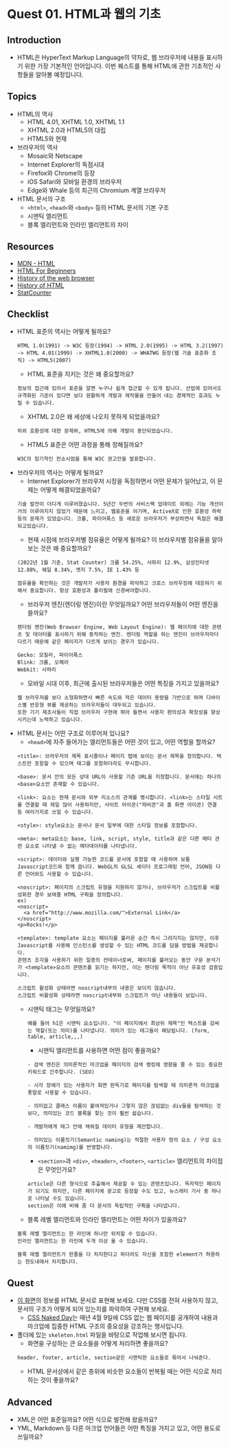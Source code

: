 # Quest 01. HTML과 웹의 기초

## Introduction
* HTML은 HyperText Markup Language의 약자로, 웹 브라우저에 내용을 표시하기 위한 가장 기본적인 언어입니다. 이번 퀘스트를 통해 HTML에 관한 기초적인 사항들을 알아볼 예정입니다.

## Topics
* HTML의 역사
  * HTML 4.01, XHTML 1.0, XHTML 1.1
  * XHTML 2.0과 HTML5의 대립
  * HTML5와 현재
* 브라우저의 역사
  * Mosaic와 Netscape
  * Internet Explorer의 독점시대
  * Firefox와 Chrome의 등장
  * iOS Safari와 모바일 환경의 브라우저
  * Edge와 Whale 등의 최근의 Chromium 계열 브라우저
* HTML 문서의 구조
  * `<html>`, `<head>`와 `<body>` 등의 HTML 문서의 기본 구조
  * 시맨틱 엘리먼트
  * 블록 엘리먼트와 인라인 엘리먼트의 차이

## Resources
* [MDN - HTML](https://developer.mozilla.org/ko/docs/Web/HTML)
* [HTML For Beginners](https://html.com/)
* [History of the web browser](https://en.wikipedia.org/wiki/History_of_the_web_browser)
* [History of HTML](https://en.wikipedia.org/wiki/HTML)
* [StatCounter](https://gs.statcounter.com/)

## Checklist
* HTML 표준의 역사는 어떻게 될까요?
  ```
  HTML 1.0(1991) -> W3C 등장(1994) -> HTML 2.0(1995) -> HTML 3.2(1997) -> HTML 4.01(1999) -> XHTML1.0(2000) -> WHATWG 등장(웹 기술 표준화 조직) -> HTML5(2007)
  ```
  * HTML 표준을 지키는 것은 왜 중요할까요?
  ```
  정보의 접근에 있어서 표준을 알면 누구나 쉽게 접근할 수 있게 됩니다. 산업에 있어서도 규격화된 기준이 있다면 보다 원활하게 개발과 제작물을 만들어 내는 경제적인 효과도 누릴 수 있습니다.
  ```
  * XHTML 2.0은 왜 세상에 나오지 못하게 되었을까요?
  ```
  하위 호환성에 대한 문제와, HTML5에 의해 개발이 중단되었습니다.
  ```
  * HTML5 표준은 어떤 과정을 통해 정해질까요?
  ```
  W3C의 정기적인 컨소시엄을 통해 W3C 권고안을 발표합니다.
  ```
* 브라우저의 역사는 어떻게 될까요?
  * Internet Explorer가 브라우저 시장을 독점하면서 어떤 문제가 일어났고, 이 문제는 어떻게 해결되었을까요?
  ```
  기술 발전이 더디게 이루어졌습니다. 5년간 두번의 서비스팩 업데이트 외에는 기능 개선이 거의 이루어지지 않았기 때문에 느리고, 웹표준을 어기며, ActiveX로 인한 호환성 하락 등의 문제가 있었습니다. 크롬, 파이어폭스 등 새로운 브라우저가 부상하면서 독점은 해결되고있습니다.
  ```
  * 현재 시점에 브라우저별 점유율은 어떻게 될까요? 이 브라우저별 점유율을 알아보는 것은 왜 중요할까요?
  ```
  (2022년 1월 기준, Stat Counter) 크롬 54.25%, 사파리 12.9%, 삼성인터넷 12.88%, 웨일 8.34%, 엣지 7.5%, IE 1.43% 등

  점유율을 확인하는 것은 개발자가 사용자 환경을 파악하고 크로스 브라우징에 대응하기 위해서 중요합니다. 항상 호환성과 폴리필에 신경써야합니다.
  ```
  * 브라우저 엔진(렌더링 엔진)이란 무엇일까요? 어떤 브라우저들이 어떤 엔진을 쓸까요?
  ```
  렌더링 엔진(Web Browser Engine, Web Layout Engine): 웹 페이지에 대한 콘텐츠 및 데이터를 표시하기 위해 동작하는 엔진. 렌더링 역할을 하는 엔진이 브라우저마다 다르기 때문에 같은 페이지가 다르게 보이는 경우가 있습니다.

  Gecko: 모질라, 파이어폭스
  Blink: 크롬, 오페라
  Webkit: 사파리
  ```
  * 모바일 시대 이후, 최근에 출시된 브라우저들은 어떤 특징을 가지고 있을까요?
  ```
  웹 브라우저를 보다 소형화하면서 빠른 속도와 적은 데이터 용량을 기반으로 하며 디바이스별 반응형 뷰를 제공하는 브라우저들이 대두되고 있습니다.
  또한 기기 제조사들이 직접 브라우저 구현에 뛰어 들면서 사용자 편의성과 확장성을 향상시키는데 노력하고 있습니다.
  ```
* HTML 문서는 어떤 구조로 이루어져 있나요?
  * `<head>`에 자주 들어가는 엘리먼트들은 어떤 것이 있고, 어떤 역할을 할까요?
  ```
  <title>: 브라우저의 제목 표시줄이나 페이지 탭에 보이는 문서 제목을 정의합니다. 텍스트만 포함할 수 있으며 태그를 포함하더라도 무시합니다.

  <base>: 문서 안의 모든 상대 URL이 사용할 기준 URL을 지정합니다. 문서에는 하나의 <base>요소만 존재할 수 있습니다.

  <link>: 요소는 현재 문서와 외부 리소스의 관계를 명시합니다. <link>는 스타일 시트를 연결할 때 제일 많이 사용하지만, 사이트 아이콘("파비콘"과 홈 화면 아이콘) 연결 등 여러가지로 쓰일 수 있습니다.

  <style>: style요소는 문서나 문서 일부에 대한 스타일 정보를 포함합니다.

  <meta>: meta요소는 base, link, script, style, title과 같은 다른 메타 관련 요소로 나타낼 수 없는 메타데이터를 나타냅니다.

  <script>: 데이터와 실행 가능한 코드를 문서에 포함할 때 사용하며 보통 Javascript코드와 함께 씁니다. WebGL의 GLSL 셰이더 프로그래밍 언어, JSON등 다른 언어와도 사용할 수 있습니다.

  <noscript>: 페이지의 스크립트 유형을 지원하지 않거나, 브라우저가 스크립트를 비활성화한 경우 보여줄 HTML 구획을 정의합니다.
  ex)
  <noscript>
    <a href="http://www.mozilla.com/">External Link</a>
  </noscript>
  <p>Rocks!</p>

  <template>: template 요소는 페이지를 불러온 순간 즉시 그려지지는 않지만, 이후 Javascript를 사용해 인스턴스를 생성할 수 있는 HTML 코드를 담을 방법을 제공합니다.
  콘텐츠 조각을 사용하기 위한 일종의 컨테이너로써, 페이지를 불러오는 동안 구문 분석기가 <template>요소의 콘텐츠를 읽기는 하지만, 이는 렌더링 목적이 아닌 유효성 검증입니다.

  스크립트 활성화 상태라면 noscript내부의 내용은 보이지 않습니다.
  스크립트 비활성화 상태라면 noscript내부와 스크립트가 아닌 내용들이 보입니다.
  ```
  * 시맨틱 태그는 무엇일까요?
    ```
    예를 들어 h1은 시맨틱 요소입니다. "이 페이지에서 최상위 제목"인 텍스트를 감싸는 역할(또는 의미)를 나타냅니다. 의미가 있는 태그들이 해당됩니다. (form, table, article,,,)
    ```
    * 시맨틱 엘리먼트를 사용하면 어떤 점이 좋을까요?
    ```
    - 검색 엔진은 의미론적인 마크업을 페이지의 검색 랭킹에 영향을 줄 수 있는 중요한 키워드로 간주합니다. (SEO)

    - 시각 장애가 있는 사용자가 화면 판독기로 페이지를 탐색할 때 의미론적 마크업을 푯말로 사용할 수 있습니다.

    - 의미없고 클래스 이름이 붙여져있거나 그렇지 않은 끊임없는 div들을 탐색하는 것보다, 의미있는 코드 블록을 찾는 것이 훨씬 쉽습니다.

    - 개발자에게 태그 안에 채워질 데이터 유형을 제안합니다.

    - 의미있는 이름짓기(Semantic naming)는 적절한 사용자 정의 요소 / 구성 요소의 이름짓기(namimg)를 반영합니다.
    ```
    * `<section>`과 `<div>`, `<header>`, `<footer>`, `<article>` 엘리먼트의 차이점은 무엇인가요?
    ```
    article은 다른 형식으로 추출해서 제공할 수 있는 콘텐츠입니다. 독자적인 페이지가 되기도 하지만, 다른 페이지에 광고로 등장할 수도 있고, 뉴스레터 기사 중 하나로 나타날 수도 있습니다.
    section은 이에 비해 좀 더 문서의 독립적인 구획을 나타냅니다.
    ```
  * 블록 레벨 엘리먼트와 인라인 엘리먼트는 어떤 차이가 있을까요?
  ```
  블록 레벨 엘리먼트는 한 라인에 하나만 위치할 수 있습니다.
  인라인 엘리먼트는 한 라인에 두개 이상 올 수 있습니다.

  블록 레벨 엘리먼트가 한줄을 다 차지한다고 하더라도 자신을 포함한 element가 허용하는 한도내에서 차지합니다.
  ```

## Quest
* [이 화면](screen.png)의 정보를 HTML 문서로 표현해 보세요. 다만 CSS를 전혀 사용하지 않고, 문서의 구조가 어떻게 되어 있는지를 파악하여 구현해 보세요.
  * [CSS Naked Day](https://css-naked-day.github.io/)는 매년 4월 9일에 CSS 없는 웹 페이지를 공개하여 내용과 마크업에 집중한 HTML 구조의 중요성을 강조하는 행사입니다.
* 폴더에 있는 `skeleton.html` 파일을 바탕으로 작업해 보시면 됩니다.
  * 화면을 구성하는 큰 요소들을 어떻게 처리하면 좋을까요?
  ```
  header, footer, article, section같은 시맨틱한 요소들로 묶어서 나눠준다.
  ```
  * HTML 문서상에서 같은 층위에 비슷한 요소들이 반복될 때는 어떤 식으로 처리하는 것이 좋을까요?

## Advanced
* XML은 어떤 표준일까요? 어떤 식으로 발전해 왔을까요?
* YML, Markdown 등 다른 마크업 언어들은 어떤 특징을 가지고 있고, 어떤 용도로 쓰일까요?
